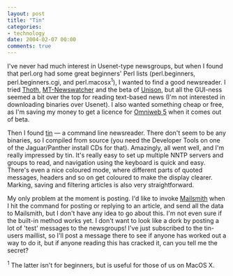 ```yaml
---
layout: post
title: "Tin"
categories:
- technology
date: 2004-02-07 00:00
comments: true
---
```


<p>I've never had much interest in Usenet-type newsgroups, but when I found that perl.org had some great beginners' Perl lists (perl.beginners, perl.beginners.cgi, and perl.macosx<sup>1</sup>), I wanted to find a good newsreader. I tried <a href="http://www.thothsw.com/thoth/" title="Thoth">Thoth</a>, <a href="http://www.smfr.org/mtnw/" title="MT-Newswatcher">MT-Newswatcher</a> and the beta of <a href="http://panic.com/unison/" title="Unison">Unison</a>, but all the GUI-ness seemed a bit over the top for reading text-based news (I'm not interested in downloading binaries over Usenet). I also wanted something cheap or free, as I'm saving my money to get a licence for <a href="http://panic.com/unison/" title="Omniweb 5 beta">Omniweb 5</a> when it comes out of beta. </p>
<p>Then I found <a href="http://tin.org/" title="tin.org">tin</a> &mdash; a command line newsreader. There don't seem to be any binaries, so I compiled from source (you need the Developer Tools on one of the Jaguar/Panther install CDs for that). Amazingly, all went well, and I'm really impressed by tin. It's really easy to set up multiple NNTP servers and groups to read, and navigation using the keyboard is quick and easy. There's even a nice coloured mode, where different parts of quoted messages, headers and so on get coloured to make the display clearer. Marking, saving and filtering articles is also very straightforward.</p>

<p>My only problem at the moment is posting. I'd like to invoke <a href="http://www.barebones.com/products/mailsmith/index.shtml" title="Bare Bones Software - Mailsmith">Mailsmith</a> when I hit the command for posting or replying to an article, and send all the data to Mailsmith, but I don't have any idea to go about this. I'm not even sure if the built-in method works yet. I don't want to look like a dork by posting a lot of 'test' messages to the newsgroups! I've just subscribed to the tin-users maillist, so I'll post a message there to see if anyone has worked out a way to do it, but if anyone reading this has cracked it, can you tell me the secret?</p>
<p><sup>1</sup> The latter isn't for beginners, but is useful for those of us on MacOS X.</p>
